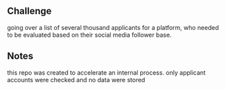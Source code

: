## Challenge

going over a list of several thousand applicants for a platform, who needed to be evaluated based on their social media follower base.

## Notes

this repo was created to accelerate an internal process. only applicant accounts were checked and no data were stored
